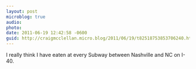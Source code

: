 ```yaml
---
layout: post
microblog: true
audio: 
photo: 
date: 2011-06-19 12:42:58 -0600
guid: http://craigmcclellan.micro.blog/2011/06/19/t82518753853706240.html
---
```

I really think I have eaten at every Subway between Nashville and NC on I-40.
